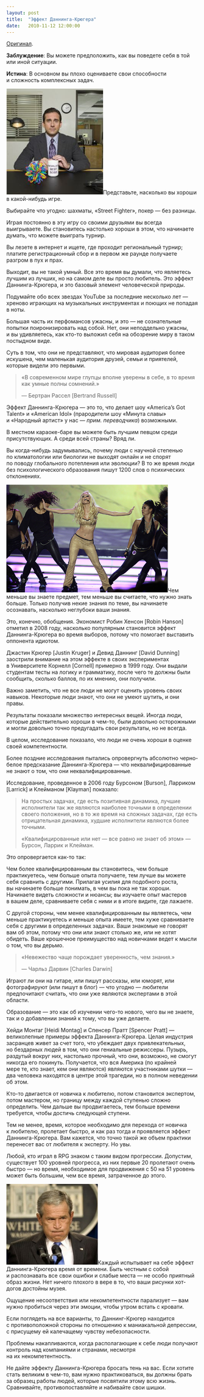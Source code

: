 ```yaml
---
layout: post
title:  "Эффект Даннинга-Крюгера"
date:   2010-11-12 12:00:00
---
```

<p><a href="https://web.archive.org/web/20141015231521/http://youarenotsosmart.com/2010/05/11/the-dunning-kruger-effect/">Оригинал</a>.</p>
<p><strong>Заблуждение</strong>: Вы можете предположить, как вы поведете себя в той или иной ситуации.</p>
<p><strong>Истина</strong>: В основном вы плохо оцениваете свои способности и сложность комплексных задач.</p>
<p><a href="/img/the-dunning-kruger-effect/the-office-michael-scott.jpg"><img height="278" width="254" src="/img/the-dunning-kruger-effect/the-office-michael-scott.jpg" alt="" title="the-office-michael-scott" class="alignleft size-full wp-image-267" /></a>Представьте, насколько вы хороши в какой-нибудь игре.</p>
<p>Выбирайте что угодно: шахматы, «Street Fighter», покер — без разницы.</p>
<p>Играя постоянно в эту игру со своими друзьями вы всегда выигрываете. Вы становитесь настолько хороши в этом, что начинаете думать, что можете выиграть турнир.</p>
<p>Вы лезете в интернет и ищете, где проходит региональный турнир; платите регистрационный сбор и в первом же раунде получаете разгром в пух и прах.</p>
<p>Выходит, вы не такой умный. Все это время вы думали, что являетесь лучшим из лучших, но на самом деле вы просто любитель. Это эффект Даннинга-Крюгера, и это базовый элемент человеческой природы.</p>
<p><span id="more-266"></span>Подумайте обо всех звездах YouTube за последние несколько лет — хреново играющих на музыкальных инструментах и поющих не попадая в ноты.</p>
<p>Большая часть их перфомансов ужасны, и это — не сознательные попытки поиронизировать над собой. Нет, они неподдельно ужасны, и вы удивляетесь, как кто-то выложил себя на обозрение миру в таком постыдном виде.</p>
<p>Суть в том, что они не представляют, что мировая аудитория более искушена, чем маленькая аудитория друзей, семьи и приятелей, которые видели это первыми.</p>
<blockquote><p>«В современном мире глупцы вполне уверены в себе, в то время как умные полны сомнений.»</p>
<p>— Бертран Рассел [Bertrand Russell]</p></blockquote>
<p>Эффект Даннинга-Крюгера — это то, что делает шоу «America’s Got Talent» и «American Idol» (прародители шоу «Минута славы» и «Народный артист» у нас — <em>прим. переводчика</em>) возможными.</p>
<p>В местном караоке-баре вы можете быть лучшим певцом среди присутствующих. А среди всей страны? Вряд ли.</p>
<p>Вы когда-нибудь задумывались, почему люди с научной степенью по климатологии или биологии не выходят онлайн и не спорят по поводу глобального потепления или эволюции? В то же время люди без психологического образования пишут 1200 слов о психических отклонениях.</p>
<p><a href="/img/the-dunning-kruger-effect/PHO-09Aug24-175240.jpg"><img height="283" width="424" src="/img/the-dunning-kruger-effect/PHO-09Aug24-175240.jpg" alt="" title="Heidi Montag" class="alignright size-full wp-image-268" /></a>Чем меньше вы знаете предмет, тем меньше вы считаете, что нужно знать больше. Только получив некие знания по теме, вы начинаете осознавать, насколько неглубоки ваши знания.</p>
<p>Это, конечно, обобщения. Экономист Робин Хенсон [Robin Hanson] отметил в 2008 году, насколько популярным становится эффект Даннинга-Крюгера во время выборов, потому что помогает выставить оппонента идиотом.</p>
<p>Джастин Крюгер [Justin Kruger] и Девид Даннинг [David Dunning] заострили внимание на этом эффекте в своих экспериментах в Университете Корнелл [Cornell] примерно в 1999 году. Они выдали студентам тесты на логику и грамматику, после чего те должны были сообщить, сколько баллов, по их мнению, они получили.</p>
<p>Важно заметить, что не все люди не могут оценить уровень своих навыков. Некоторые люди знают, что они не умеют шутить, и они правы.</p>
<p>Результаты показали множество интересных вещей. Иногда люди, которые действительно хороши в чем-то, были довольно осторожными и могли довольно точно предугадать свои результаты, но не всегда.</p>
<p>В целом, исследование показало, что люди не очень хороши в оценке своей компетентности.</p>
<p>Более поздние исследования пытались опровергнуть абсолютно черно-белое предсказание Даннинга-Крюгера — что неквалифицированные не знают о том, что они неквалифицированные.</p>
<p>Исследование, проведенное в 2006 году Бурсоном [Burson], Ларриком [Larrick] и Клейманом [Klayman] показало:</p>
<blockquote><p>На простых задачах, где есть позитивная динамика, лучшие исполнители так же являются наиболее точными в определении своего положения, но в то же время на сложных задачах, где есть отрицательная динамика, худшие исполнители являются более точными.</p>
<p>«Квалифицированные или нет — все равно не знает об этом» — Бурсон, Ларрик и Клейман.</p></blockquote>
<p>Это опровергается как-то так:</p>
<p>Чем более квалифицированным вы становитесь, чем больше практикуетесь, чем больше опыта получаете, тем лучше вы можете себя сравнить с другими. Прилагая усилия для подобного роста, вы начинаете больше понимать, в чем вы пока не так хороши. Начинаете видеть сложности и нюансы; вы изучаете опыт мастеров в вашем деле, сравниваете себя с ними и в итоге видите, где лажаете.</p>
<p>С другой стороны, чем менее квалифицированным вы являетесь, чем меньше практикуетесь и меньше опыта имеете, тем хуже сравниваете себя с другими в определенных задачах. Ваши знакомые не говорят вам об этом, потому что они или знают столько же, или не хотят обидеть. Ваше крошечное преимущество над новичками ведет к мысли о том, что вы дерьмо.</p>
<blockquote><p>«Невежество чаще порождает уверенность, чем знания.»</p>
<p>— Чарльз Дарвин [Charles Darwin]</p></blockquote>
<p>Играют ли они на гитаре, или пишут рассказы, или юморят, или фотографируют (или пишут в блог) — что угодно — любители предпочитают считать, что они уже являются экспертами в этой области.</p>
<p>Образование — это как об изучении чего-то нового, чего вы не знаете, так и о добавлении знаний к тому, что вы уже делаете.</p>
<p>Хейди Монтаг [Heidi Montag] и Спенсер Пратт [Spencer Pratt] — великолепные примеры эффекта Даннинга-Крюгера. Целая индустрия засранцев живет за счет того, что убеждает двух привлекательных, но бездарных людей в том, что они гениальные режиссеры. Пузырь, раздутый вокруг них, настолько прочный, что они, возможно, не смогут никогда его покинуть. Получается, что вся Америка (по крайней мере те, кто знает, кем они являются) являются участниками шутки — два человека находятся в центре этой трагедии, но в полном неведении об этом.</p>
<p>Кто-то двигается от новичка к любителю, потом становится экспертом, потом мастером, но границу между каждой ступенью сложно определить. Чем дальше вы продвигаетесь, тем больше времени требуется, чтобы достичь следующей ступени.</p>
<p>Тем не менее, время, которое необходимо для перехода от новичка к любителю, пролетает быстро, и как раз тогда и проявляется эффект Даннинга-Крюгера. Вам кажется, что точно такой же объем практики перенесет вас от любителя к эксперту. Но увы.</p>
<p>Любой, кто играл в RPG знаком с таким видом прогрессии. Допустим, существует 100 уровней прогресса, из них первые 20 пролетают очень быстро — но время, необходимое для продвижения с 50 на 51 уровень может быть большим, чем все время, затраченное до этого.</p>
<p><a href="/img/the-dunning-kruger-effect/bush-frustrated.jpg"><img height="212" width="240" src="/img/the-dunning-kruger-effect/bush-frustrated-300x264.jpg" alt="" title="bush frustrated" class="alignleft size-medium wp-image-269" /></a>Каждый испытывает на себе эффект Даннинга-Крюгера время от времени. Быть честным с собой и распознавать все свои ошибки и слабые места — не особо приятный образ жизни. Нет ничего плохого в вере в то, что ваши рисунки хот-догов достойны музея.</p>
<p>Ощущение несоответствия или некомпетентности парализует — вам нужно пробиться через эти эмоции, чтобы утром встать с кровати.</p>
<p>Если поглядеть на все варианты, то Даннинг-Крюгер находится с противоположной стороны по отношению к маниакальной депрессии, с присущему ей калечащему чувству небезопасности.</p>
<p>Проблемы накапливаются, когда располагающие к себе люди получают контроль над компаниями и странами, несмотря на их некомпетентность.</p>
<p>Не дайте эффекту Даннинга-Крюгера бросать тень на вас. Если хотите стать великим в чем-то, вам нужно практиковаться, вы должны брать за образец работы людей, которые посвятили этому всю жизнь. Сравнивайте, противопоставляйте и набивайте свои шишки.</p>
